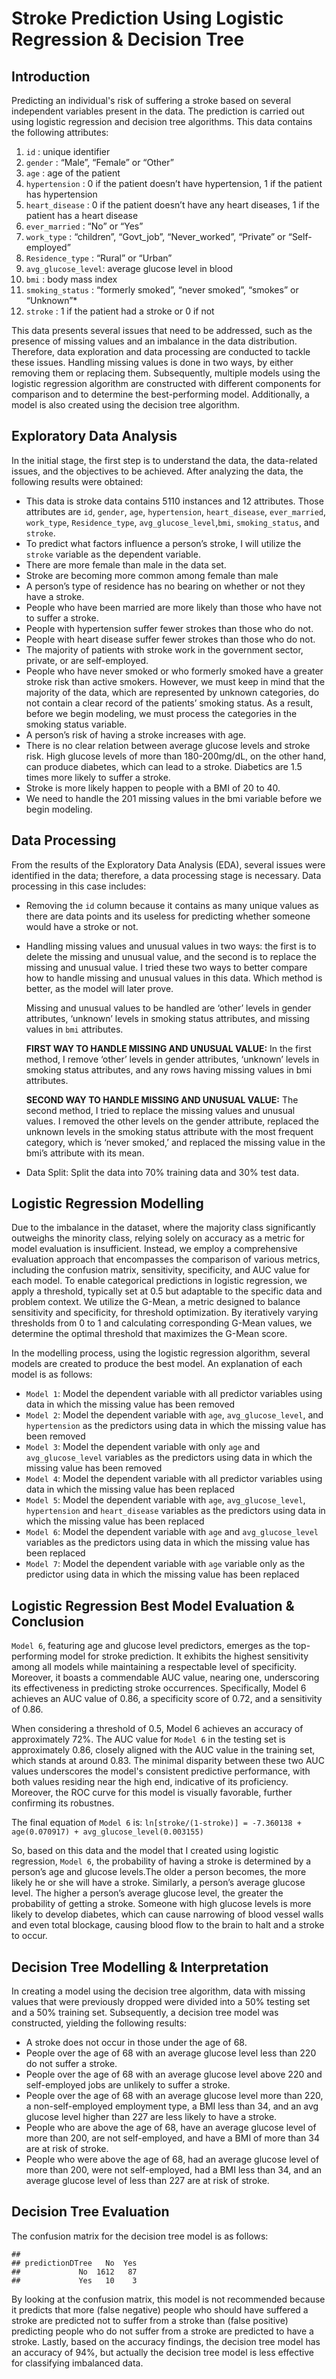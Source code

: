 # Stroke Prediction Using Logistic Regression & Decision Tree

## Introduction
Predicting an individual's risk of suffering a stroke based on several independent variables present in the data. The prediction is carried out using logistic regression and decision tree algorithms. This data contains the following attributes: 
1. `id` : unique identifier
2. `gender` : “Male”, “Female” or “Other”
3. `age` : age of the patient
4. `hypertension` : 0 if the patient doesn’t have hypertension, 1 if the patient has hypertension
5. `heart_disease` : 0 if the patient doesn’t have any heart diseases, 1 if the patient has a heart disease
6. `ever_married` : “No” or “Yes”
7. `work_type` : “children”, “Govt_job”, “Never_worked”, “Private” or “Self-employed”
8. `Residence_type` : “Rural” or “Urban”
9. `avg_glucose_level`: average glucose level in blood
10. `bmi` : body mass index
11. `smoking_status` : “formerly smoked”, “never smoked”, “smokes” or “Unknown”*
12. `stroke` : 1 if the patient had a stroke or 0 if not 

This data presents several issues that need to be addressed, such as the presence of missing values and an imbalance in the data distribution. Therefore, data exploration and data processing are conducted to tackle these issues. Handling missing values is done in two ways, by either removing them or replacing them. Subsequently, multiple models using the logistic regression algorithm are constructed with different components for comparison and to determine the best-performing model. Additionally, a model is also created using the decision tree algorithm.

## Exploratory Data Analysis
In the initial stage, the first step is to understand the data, the data-related issues, and the objectives to be achieved. After analyzing the data, the following results were obtained:
- This data is stroke data contains 5110 instances and 12 attributes. Those attributes are `id`, `gender`, `age`, `hypertension`, `heart_disease`, `ever_married`, `work_type`, `Residence_type`, `avg_glucose_level`,`bmi`, `smoking_status`, and `stroke`.
- To predict what factors influence a person’s stroke, I will utilize the `stroke` variable as the dependent variable.
- There are more female than male in the data set.
- Stroke are becoming more common among female than male
- A person’s type of residence has no bearing on whether or not they have a stroke.
- People who have been married are more likely than those who have not to suffer a stroke.
- People with hypertension suffer fewer strokes than those who do not.
- People with heart disease suffer fewer strokes than those who do not.
- The majority of patients with stroke work in the government sector, private, or are self-employed.
- People who have never smoked or who formerly smoked have a greater stroke risk than active smokers. However, we must keep in mind that the majority of the data, which are represented by unknown categories, do not contain a clear record of the patients’ smoking status. As a result, before we begin modeling, we must process the categories in the smoking status variable.
- A person’s risk of having a stroke increases with age.
- There is no clear relation between average glucose levels and stroke risk. High glucose levels of more than 180-200mg/dL, on the other hand, can produce diabetes, which can lead to a stroke. Diabetics are 1.5 times more likely to suffer a stroke.
- Stroke is more likely happen to people with a BMI of 20 to 40.
- We need to handle the 201 missing values in the bmi variable before we begin modeling.

## Data Processing
From the results of the Exploratory Data Analysis (EDA), several issues were identified in the data; therefore, a data processing stage is necessary. Data processing in this case includes:
- Removing the `id` column because it contains as many unique values as there are data points and its useless for predicting whether someone would have a stroke or not.
  
- Handling missing values and unusual values in two ways: the first is to delete the missing and unusual value, and the second is to replace the missing and unusual value. I tried these two ways to better compare how to handle missing and unusual values in this data. Which method is better, as the model will later prove.
  
    Missing and unusual values to be handled are ‘other’ levels in gender attributes, ‘unknown’ levels in smoking status attributes, and missing values in `bmi` attributes. 

    **FIRST WAY TO HANDLE MISSING AND UNUSUAL VALUE:** In the first method, I remove ‘other’ levels in gender attributes, ‘unknown’ levels in smoking status attributes, and any rows having missing values in bmi       attributes.

    **SECOND WAY TO HANDLE MISSING AND UNUSUAL VALUE:** The second method, I tried to replace the missing values and unusual values. I removed the other levels on the gender attribute, replaced the unknown           levels in the smoking status attribute with the most frequent category, which is ‘never smoked,’ and replaced the missing value in the bmi’s attribute with its mean.

- Data Split: Split the data into 70% training data and 30% test data.

## Logistic Regression Modelling
Due to the imbalance in the dataset, where the majority class significantly outweighs the minority class, relying solely on accuracy as a metric for model evaluation is insufficient. Instead, we employ a comprehensive evaluation approach that encompasses the comparison of various metrics, including the confusion matrix, sensitivity, specificity, and AUC value for each model. To enable categorical predictions in logistic regression, we apply a threshold, typically set at 0.5 but adaptable to the specific data and problem context. We utilize the G-Mean, a metric designed to balance sensitivity and specificity, for threshold optimization. By iteratively varying thresholds from 0 to 1 and calculating corresponding G-Mean values, we determine the optimal threshold that maximizes the G-Mean score.

In the modelling process, using the logistic regression algorithm, several models are created to produce the best model. An explanation of each model is as follows:
- `Model 1`: Model the dependent variable with all predictor variables using data in which the missing value has been removed
- `Model 2`: Model the dependent variable with `age`, `avg_glucose_level`, and `hypertension` as the predictors using data in which the missing value has been removed
- `Model 3`: Model the dependent variable with only `age` and `avg_glucose_level` variables as the predictors using data in which the missing value has been removed
- `Model 4`: Model the dependent variable with all predictor variables using data in which the missing value has been replaced
- `Model 5`: Model the dependent variable with `age`, `avg_glucose_level`, `hypertension` and `heart_disease` variables as the predictors using data in which the missing value has been replaced
- `Model 6`: Model the dependent variable with `age` and `avg_glucose_level` variables as the predictors using data in which the missing value has been replaced
- `Model 7`: Model the dependent variable with `age` variable only as the predictor using data in which the missing value has been replaced
  
## Logistic Regression Best Model Evaluation & Conclusion
`Model 6`, featuring age and glucose level predictors, emerges as the top-performing model for stroke prediction. It exhibits the highest sensitivity among all models while maintaining a respectable level of specificity. Moreover, it boasts a commendable AUC value, nearing one, underscoring its effectiveness in predicting stroke occurrences. Specifically, Model 6 achieves an AUC value of 0.86, a specificity score of 0.72, and a sensitivity of 0.86.

When considering a threshold of 0.5, Model 6 achieves an accuracy of approximately 72%. The AUC value for `Model 6` in the testing set is approximately 0.86, closely aligned with the AUC value in the training set, which stands at around 0.83. The minimal disparity between these two AUC values underscores the model's consistent predictive performance, with both values residing near the high end, indicative of its proficiency. Moreover, the ROC curve for this model is visually favorable, further confirming its robustnes.

The final equation of `Model 6` is:
`ln[stroke/(1-stroke)] = -7.360138 + age(0.070917) + avg_glucose_level(0.003155)`

So, based on this data and the model that I created using logistic regression, `Model 6`, the probability of having a stroke is determined by a person’s age and glucose levels.The older a person becomes, the more likely he or she will have a stroke. Similarly, a person’s average glucose level. The higher a person’s average glucose level, the greater the probability of getting a stroke. Someone with high glucose levels is more likely to develop diabetes, which can cause narrowing of blood vessel walls and even total blockage, causing blood flow to the brain to halt and a stroke to occur.

## Decision Tree Modelling & Interpretation
In creating a model using the decision tree algorithm, data with missing values that were previously dropped were divided into a 50% testing set and a 50% training set. Subsequently, a decision tree model was constructed, yielding the following results:
- A stroke does not occur in those under the age of 68.
- People over the age of 68 with an average glucose level less than 220 do not suffer a stroke.
- People over the age of 68 with an average glucose level above 220 and self-employed jobs are unlikely to suffer a stroke.
- People over the age of 68 with an average glucose level more than 220, a non-self-employed employment type, a BMI less than 34, and an avg glucose level higher than 227 are less likely to have a stroke.
- People who are above the age of 68, have an average glucose level of more than 200, are not self-employed, and have a BMI of more than 34 are at risk of stroke.
- People who were above the age of 68, had an average glucose level of more than 200, were not self-employed, had a BMI less than 34, and an average glucose level of less than 227 are at risk of stroke.

## Decision Tree Evaluation
The confusion matrix for the decision tree model is as follows:
```
##                
## predictionDTree   No  Yes
##             No  1612   87
##             Yes   10    3
```
By looking at the confusion matrix, this model is not recommended because it predicts that more (false negative) people who should have suffered a stroke are predicted not to suffer from a stroke than (false positive) predicting people who do not suffer from a stroke are predicted to have a stroke. Lastly, based on the accuracy findings, the decision tree model has an accuracy of 94%, but actually the decision tree model is less effective for classifying imbalanced data.



